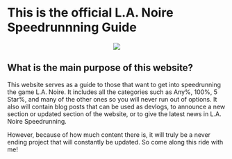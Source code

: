 <h1>This is the official L.A. Noire Speedrunnning Guide</h1>

<p align="center">
    <img src="https://i.ytimg.com/vi/jpL83iH8Srw/maxresdefault.jpg">
</p>

<h2> What is the main purpose of this website? </h2>

<p>
    This website serves as a guide to those that want to get into speedrunning the game L.A. Noire. It includes all the categories such as Any%, 100%, 5 Star%, and many of the other ones so you will never run out of options. It also will contain blog posts that can be used as devlogs, to announce a new section or updated section of the website, or to give the latest news in L.A. Noire Speedrunning. 
</p>
<p>
    However, because of how much content there is, it will truly be a never ending project that will constantly be updated. So come along this ride with me!
</p>
